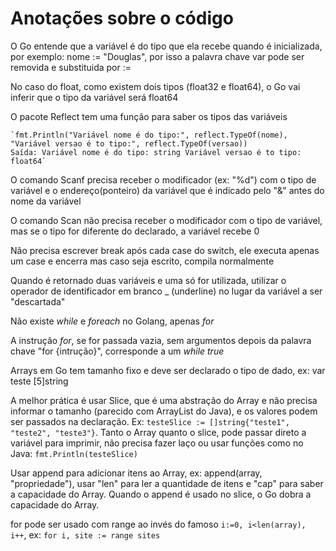 # Anotações sobre o código


 O Go entende que a variável é do tipo que ela recebe quando é inicializada, por exemplo: nome := "Douglas", por isso a palavra chave var pode ser removida e substituida por :=

No caso do float, como existem dois tipos (float32 e float64), o Go vai inferir que o tipo da variável será float64

O pacote Reflect tem uma função para saber os tipos das variáveis

    `fmt.Println("Variável nome é do tipo:", reflect.TypeOf(nome), "Variável versao é to tipo:", reflect.TypeOf(versao))
    Saída: Variável nome é do tipo: string Variável versao é to tipo: float64`


O comando Scanf precisa receber o modificador (ex: "%d") com o tipo de variável e o endereço(ponteiro) da variável que é indicado pelo "&" antes do nome da variável

O comando Scan não precisa receber o modificador com o tipo de variável, mas se o tipo for diferente do declarado, a variável recebe 0

Não precisa escrever break após cada case do switch, ele executa apenas um case e encerra mas caso seja escrito, compila normalmente

Quando é retornado duas variáveis e uma só for utilizada, utilizar o operador de identificador em branco _ (underline) no lugar da variável a ser "descartada"

Não existe *while* e *foreach* no Golang, apenas *for*

A instrução *for*, se for passada vazia, sem argumentos depois da palavra chave "for {intrução}", corresponde a um *while true*

Arrays em Go tem tamanho fixo e deve ser declarado o tipo de dado, ex: var teste [5]string

A melhor prática é usar Slice, que é uma abstração do Array e não precisa informar o tamanho (parecido com ArrayList do Java), e os valores podem ser passados na declaração. Ex: `testeSlice := []string{"teste1", "teste2", "teste3"}`. Tanto o Array quanto o slice, pode passar direto a variável para imprimir, não precisa fazer laço ou usar funções como no Java: `fmt.Println(testeSlice)`

Usar append para adicionar itens ao Array, ex: append(array, "propriedade"), usar "len" para ler a quantidade de itens e "cap" para saber a capacidade do Array. Quando o append é usado no slice, o Go dobra a capacidade do Array.

for pode ser usado com range ao invés do famoso `i:=0, i<len(array), i++`, ex: `for i, site := range sites`